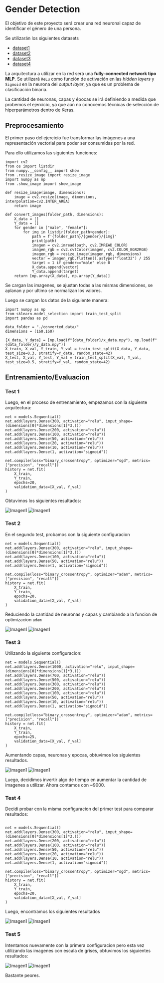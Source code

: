# Gender Detection

El objetivo de este proyecto será crear una red neuronal capaz de identificar el género de una persona.

Se utilizarán los siguientes datasets

* [dataset1](https://www.kaggle.com/datasets/vishesh1412/celebrity-face-image-dataset)
* [dataset2](https://www.kaggle.com/datasets/ashwingupta3012/male-and-female-faces-dataset)
* [dataset3](https://www.kaggle.com/datasets/trainingdatapro/gender-detection-and-classification-image-dataset)
* [dataset4](https://www.kaggle.com/datasets/snmahsa/human-images-dataset-men-and-women)

La arquitectura a utilizar en la red será una **fully-connected network tipo MLP**. Se utilizará `ReLu` como función de activación en las *hidden layers* y `Sigmoid` en la neurona del *output layer*, ya que es un problema de clasificación binaria.

La cantidad de neuronas, capas y épocas se irá definiendo a medida que probemos el ejercicio, ya que aún no conocemos técnicas de selección de hiperparámetros dentro de Keras.


## Preprocesamiento

El primer paso del ejercicio fue transformar las imágenes a una representación vectorial para poder ser consumidas por la red.

Para ello utilizamos las siguientes funciones:

```
import cv2
from os import listdir
from numpy.__config__ import show
from .resize_image import resize_image
import numpy as np
from .show_image import show_image

def resize_image(image, dimensions):
    image = cv2.resize(image, dimensions, interpolation=cv2.INTER_AREA)
    return image

def convert_images(folder_path, dimensions):
    X_data = []
    Y_data = []
    for gender in ["male", "female"]:
        for img in listdir(folder_path+gender):
            path = f'{folder_path}/{gender}/{img}'
            print(path)
            imagen = cv2.imread(path, cv2.IMREAD_COLOR)
            imagen_rgb = cv2.cvtColor(imagen, cv2.COLOR_BGR2RGB)
            imagen_rgb = resize_image(imagen_rgb, dimensions)
            vector = imagen_rgb.flatten().astype("float32") / 255
            target = 1 if gender=="male" else 0
            X_data.append(vector)
            Y_data.append(target)
    return [np.array(X_data), np.array(Y_data)]
```

Se cargan las imagenes, se ajustan todas a las mismas dimensiones, se aplanan y por ultimo se normalizan los valores.

Luego se cargan los datos de la siguiente manera:


```
import numpy as np
from sklearn.model_selection import train_test_split
import pandas as pd

data_folder = "./converted_data/"
dimensions = (160,160)

[X_data, Y_data] = [np.load(f"{data_folder}/x_data.npy"), np.load(f"{data_folder}/y_data.npy")]
X_train, X_val, Y_train, Y_val = train_test_split(X_data, Y_data, test_size=0.3, stratify=Y_data, random_state=42)
X_test, X_val, Y_test, Y_val = train_test_split(X_val, Y_val, test_size=0.5, stratify=Y_val, random_state=42)
```


## Entrenamiento/Evaluacion

### Test 1

Luego, en el proceso de entrenamiento, empezamos con la siguiente arquitectura:


```
net = models.Sequential()
net.add(layers.Dense(300, activation="relu", input_shape=(dimensions[0]*dimensions[1]*3,)))
net.add(layers.Dense(200, activation="relu"))
net.add(layers.Dense(100, activation="relu"))
net.add(layers.Dense(50, activation="relu"))
net.add(layers.Dense(20, activation="relu"))
net.add(layers.Dense(10, activation="relu"))
net.add(layers.Dense(1, activation="sigmoid"))

net.compile(loss="binary_crossentropy", optimizer="sgd", metrics=["precision", "recall"])
history = net.fit(
    X_train,
    Y_train,
    epochs=20,
    validation_data=[X_val, Y_val]
)
```

Obtuvimos los siguientes resultados:

![Imagen1](./performance_images/test1/recall_performance.png)
![Imagen1](./performance_images/test1/precision_performance.png)

### Test 2

En el segundo test, probamos con la siguiente configuracion

```
net = models.Sequential()
net.add(layers.Dense(300, activation="relu", input_shape=(dimensions[0]*dimensions[1]*3,)))
net.add(layers.Dense(100, activation="relu"))
net.add(layers.Dense(50, activation="relu"))
net.add(layers.Dense(1, activation="sigmoid"))

net.compile(loss="binary_crossentropy", optimizer="adam", metrics=["precision", "recall"])
history = net.fit(
    X_train,
    Y_train,
    epochs=20,
    validation_data=[X_val, Y_val]
)
```

Reduciendo la cantidad de neuronas y capas y cambiando a la funcion de optimizacion `adam`

![Imagen1](./performance_images/test2/recall_performance.png)
![Imagen1](./performance_images/test2/precision_performance.png)

### Test 3

Utilizando la siguiente configuracion:

```
net = models.Sequential()
net.add(layers.Dense(1000, activation="relu", input_shape=(dimensions[0]*dimensions[1]*3,)))
net.add(layers.Dense(700, activation="relu"))
net.add(layers.Dense(500, activation="relu"))
net.add(layers.Dense(300, activation="relu"))
net.add(layers.Dense(200, activation="relu"))
net.add(layers.Dense(100, activation="relu"))
net.add(layers.Dense(50, activation="relu"))
net.add(layers.Dense(10, activation="relu"))
net.add(layers.Dense(1, activation="sigmoid"))

net.compile(loss="binary_crossentropy", optimizer="adam", metrics=["precision", "recall"])
history = net.fit(
    X_train,
    Y_train,
    epochs=25,
    validation_data=[X_val, Y_val]
)

```

Aumentando capas, neuronas y epocas, obtuvimos los siguientes resultados.

![Imagen1](./performance_images/test3/recall_performance.png)
![Imagen1](./performance_images/test3/precision_performance.png)


Luego, decidimos invertir algo de tiempo en aumentar la cantidad de imagenes a utilizar. Ahora contamos con ~9000.

### Test 4

Decidi probar con la misma configuracion del primer test para comparar resultados:

```

net = models.Sequential()
net.add(layers.Dense(300, activation="relu", input_shape=(dimensions[0]*dimensions[1]*3,)))
net.add(layers.Dense(200, activation="relu"))
net.add(layers.Dense(100, activation="relu"))
net.add(layers.Dense(50, activation="relu"))
net.add(layers.Dense(20, activation="relu"))
net.add(layers.Dense(10, activation="relu"))
net.add(layers.Dense(1, activation="sigmoid"))

net.compile(loss="binary_crossentropy", optimizer="sgd", metrics=["precision", "recall"])
history = net.fit(
    X_train,
    Y_train,
    epochs=20,
    validation_data=[X_val, Y_val]
)
```

Luego, encontramos los siguientes resultados

![Imagen1](./performance_images/test4/recall_performance.png)
![Imagen1](./performance_images/test4/precision_performance.png)

### Test 5

Intentamos nuevamente con la primera configuracion pero esta vez utilizando las imagenes con escala de grises, obtuvimos los siguientes resultados:


![Imagen1](./performance_images/test5/recall_performance.png)
![Imagen1](./performance_images/test5/precision_performance.png)


Bastante peores.
